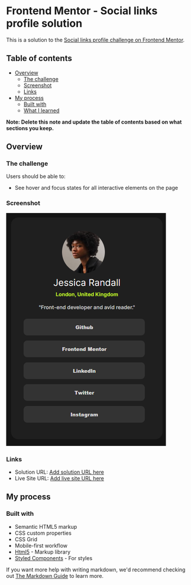# Frontend Mentor - Social links profile solution

This is a solution to the [Social links profile challenge on Frontend Mentor](https://www.frontendmentor.io/challenges/social-links-profile-UG32l9m6dQ).

## Table of contents

- [Overview](#overview)
  - [The challenge](#the-challenge)
  - [Screenshot](#screenshot)
  - [Links](#links)
- [My process](#my-process)
  - [Built with](#built-with)
  - [What I learned](#what-i-learned)


**Note: Delete this note and update the table of contents based on what sections you keep.**

## Overview

### The challenge

Users should be able to:

- See hover and focus states for all interactive elements on the page

### Screenshot

![](./screenshot.png)


### Links

- Solution URL: [Add solution URL here](https://github.com/akinwale01/profile)
- Live Site URL: [Add live site URL here]( https://akinwale01.github.io/Profile/)

## My process

### Built with

- Semantic HTML5 markup
- CSS custom properties
- CSS Grid
- Mobile-first workflow
- [Html5](https://html5/com) - Markup library
- [Styled Components](https://styled-components.com/) - For styles



If you want more help with writing markdown, we'd recommend checking out [The Markdown Guide](https://www.markdownguide.org/) to learn more.

